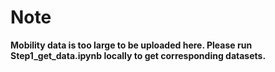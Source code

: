 # Note
**Mobility data is too large to be uploaded here. Please run Step1_get_data.ipynb locally to get corresponding datasets.**